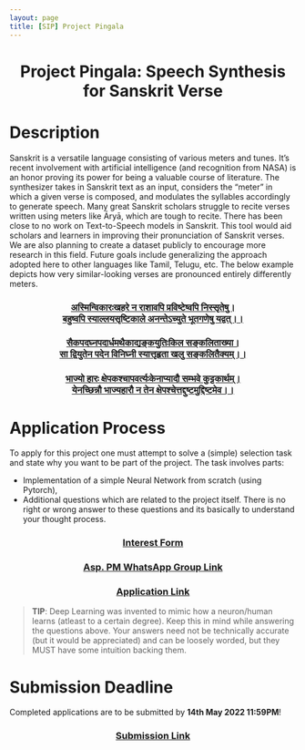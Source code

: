 ```yaml
---
layout: page
title: [SIP] Project Pingala
---
```


<h1>
    <center>Project Pingala: Speech Synthesis for Sanskrit Verse</center>
</h1>

# Description

Sanskrit is a versatile language consisting of various meters and tunes. It’s recent involvement with artificial intelligence (and recognition from NASA) is an honor proving its power for being a valuable course of literature. The synthesizer takes in Sanskrit text as an input, considers the “meter” in which a given verse is composed, and modulates the syllables accordingly to generate speech.
Many great Sanskrit scholars struggle to recite verses written using meters like Āryā, which are tough to recite. There has been close to no work on Text-to-Speech models in Sanskrit. This tool would aid scholars and learners in improving their pronunciation of Sanskrit verses. We are also planning to create a dataset publicly to encourage more research in this field. Future goals include generalizing the approach adopted here to other languages like Tamil, Telugu, etc. 
The below example depicts how very similar-looking verses are pronounced entirely differently meters.

<h3>
    <center><a href="https://drive.google.com/file/d/1yuOQk7EEY0mbvgE76rxaKsi6D0SDV0gw/view?usp=drivesdk">
    अस्मिन्विकारःखहरे न राशावपि प्रविष्टेष्वपि निस्सृतेषु। <br>
    बहुष्वपि स्याल्लयसृष्टिकाले अनन्तेऽच्युते भूतगणेषु यद्वत्।।
    </a></center>
</h3>

<h3>
    <center><a href="https://drive.google.com/file/d/1z-Jw7Yg3jJisz-cerpBfUCMxDSdlPjV4/view?usp=sharing">
    सैकपदघ्नपदार्धमथैकाद्यङ्कयुतिःकिल सङ्कलिताख्या। <br>
    सा द्वियुतेन पदेन विनिघ्नी स्यात्तृहृता खलु सङ्कलितैक्यम्।।
    </a></center>
</h3>

<h3>
    <center><a href="https://drive.google.com/file/d/1yn7jj-A9HFrRJE-6nNsDGjK2PsRIHOHl/view?usp=sharing">
    भाज्यो हारः क्षेपकश्चापवर्त्यःकेनाप्यादौ सम्भवे कुट्टकार्थम्। <br>
    येनच्छिन्नौ भाज्यहारौ न तेन क्षेपश्चेत्तद्दुष्टमुद्दिष्टमेव।।
    </a></center>
</h3>

# Application Process

To apply for this project one must attempt to solve a (simple) selection task and state why you want to be part of the project. The task involves parts: 
- Implementation of a simple Neural Network from scratch (using Pytorch),
- Additional questions which are related to the project itself. There is no right or wrong answer to these questions and its basically to understand your thought process.

<h3>
    <center><a href="https://docs.google.com/forms/d/e/1FAIpQLScG9TfAb8HqwiD2QWCrCt8ow29TwXuZsUVh1Oxx_GnHeXw5ww/viewform?usp=sf_link">Interest Form</a></center>
</h3>

<h3>
    <center><a href="https://chat.whatsapp.com/HjKxTwc1juZ247rebByKVx">Asp. PM WhatsApp Group Link</a></center>
</h3>

<h3>
    <center><a href="https://drive.google.com/drive/u/1/folders/1vxmKsQDY4IL_HQnk3VrYZ18xJK5hI3lL#heading=h.59nal09o3hw3">Application Link</a></center>
</h3>

> **TIP**: Deep Learning was invented to mimic how a neuron/human learns (atleast to a certain degree). Keep this in mind while answering the questions above. Your answers need not be technically accurate (but it would be appreciated) and can be loosely worded, but they MUST have some intuition backing them.

# Submission Deadline

Completed applications are to be submitted by **14th May 2022 11:59PM**!

<h3>
    <center><a href="https://forms.gle/MxdeKKPYW37Wa1Ls5">Submission Link</a></center>
</h3>

<div class="container">
    <div class="countdown-styled" data-date="May 14, 2022 23:59:59"></div>
</div>